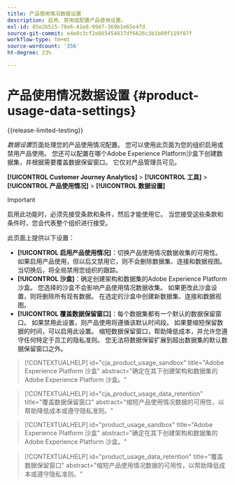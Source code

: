 ```yaml
---
title: 产品使用情况数据设置
description: 启用、禁用或配置产品使用设置。
exl-id: 85e2b515-78e6-41e8-9947-369b1e65e4fd
source-git-commit: e4e0c3cf2e865454837df6626c3b1b09f119f07f
workflow-type: tm+mt
source-wordcount: '356'
ht-degree: 23%

---
```


# 产品使用情况数据设置 {#product-usage-data-settings}

{{release-limited-testing}}

_数据设置_&#x200B;页面处理您的产品使用情况配置。 您可以使用此页面为您的组织启用或禁用产品使用。 您还可以配置在哪个Adobe Experience Platform沙盒下创建数据集，并根据需要覆盖数据保留窗口。 它仅对产品管理员可见。

**[!UICONTROL Customer Journey Analytics]** > **[!UICONTROL 工具]** > **[!UICONTROL 产品使用情况]** > **[!UICONTROL 数据设置]**

>[!IMPORTANT]
>启用此功能时，必须先接受条款和条件，然后才能使用它。 当您接受这些条款和条件时，您会代表整个组织进行接受。

此页面上提供以下设置：

* **[!UICONTROL 启用产品使用情况]**：切换产品使用情况数据收集的可用性。 如果启用产品使用，但以后又禁用它，则不会删除数据集、连接和数据视图。 当切换后，将全局禁用您组织的跟踪。
* **[!UICONTROL 沙盒]**：确定创建架构和数据集的Adobe Experience Platform沙盒。 您选择的沙盒不会影响产品使用情况数据收集。 如果更改此沙盒设置，则将删除所有现有数据。 在选定的沙盒中创建新数据集、连接和数据视图。
* **[!UICONTROL 覆盖数据保留窗口]**：每个数据集都有一个默认的数据保留窗口。 如果禁用此设置，则产品使用将遵循该默认时间段。 如果要缩短保留数据的时间，可以启用此设置。 缩短数据保留窗口，帮助降低成本，并允许您遵守任何特定于员工的隐私准则。 您无法将数据保留扩展到超出数据集的默认数据保留窗口之外。

>[!CONTEXTUALHELP]
>id="cja_product_usage_sandbox"
>title="Adobe Experience Platform 沙盒"
>abstract="确定在其下创建架构和数据集的 Adobe Experience Platform 沙盒。"

>[!CONTEXTUALHELP]
>id="cja_product_usage_data_retention"
>title="覆盖数据保留窗口"
>abstract="缩短产品使用情况数据的可用性，以帮助降低成本或遵守隐私准则。"

>[!CONTEXTUALHELP]
>id="product_usage_sandbox"
>title="Adobe Experience Platform 沙盒"
>abstract="确定在其下创建架构和数据集的 Adobe Experience Platform 沙盒。"

>[!CONTEXTUALHELP]
>id="product_usage_data_retention"
>title="覆盖数据保留窗口"
>abstract="缩短产品使用情况数据的可用性，以帮助降低成本或遵守隐私准则。"
